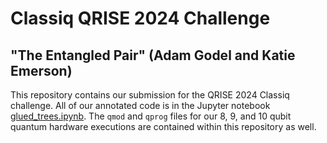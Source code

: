 # Classiq QRISE 2024 Challenge
## "The Entangled Pair" (Adam Godel and Katie Emerson)
This repository contains our submission for the QRISE 2024 Classiq challenge. All of our annotated code is in the Jupyter notebook [glued_trees.ipynb](glued_trees.ipynb). The `qmod` and `qprog` files for our 8, 9, and 10 qubit quantum hardware executions are contained within this repository as well.
